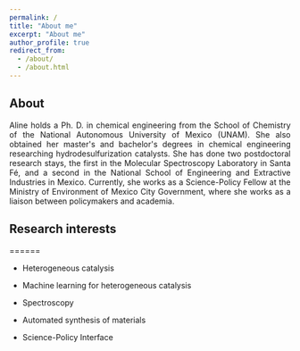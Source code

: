 ```yaml
---
permalink: /
title: "About me"
excerpt: "About me"
author_profile: true
redirect_from: 
  - /about/
  - /about.html
---
```

## About

<p style='text-align: justify;'>
Aline holds a Ph. D. in chemical engineering from the School of Chemistry of the National Autonomous University of Mexico (UNAM). She also obtained her master's and bachelor's degrees in chemical engineering researching hydrodesulfurization catalysts. 
She has done two postdoctoral research stays, the first in the Molecular Spectroscopy Laboratory in Santa Fé, and a second in the National School of Engineering and Extractive Industries in Mexico. 
Currently, she works as a Science-Policy Fellow at the Ministry of Environment of Mexico City Government, where she works as a liaison between policymakers and academia.

## Research interests 
======

+ Heterogeneous catalysis

+ Machine learning for heterogeneous catalysis 

+ Spectroscopy 

+ Automated synthesis of materials 

+ Science-Policy Interface
